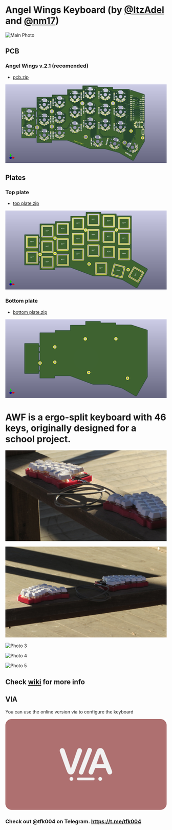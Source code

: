 # Angel Wings Keyboard (by [@ItzAdel](https://github.com/ItzAdel) and [@nm17](https://github.com/nm17))

![Main Photo](https://github.com/ItzAdel/AngelWings-keyboard/blob/main/photos/awf%20(6).jpg)

## PCB

### Angel Wings v.2.1 (recomended)

* [pcb.zip](https://github.com/ItzAdel/AngelWings-keyboard/blob/main/gerbers/pcb.zip?raw=true)

![](photos/pcb.png)

## Plates

### Top plate

* [top plate.zip](https://github.com/ItzAdel/AngelWings-keyboard/blob/main/gerbers/top%20plate.zip?raw=true)

![](https://github.com/ItzAdel/AngelWings-keyboard/blob/main/photos/top%20plate.png)

### Bottom plate

* [bottom plate.zip](https://github.com/ItzAdel/AngelWings-keyboard/blob/main/gerbers/bottom%20plate.zip?raw=true)

![](https://github.com/ItzAdel/AngelWings-keyboard/blob/main/photos/bottom%20plate.png)

# AWF is a ergo-split keyboard with 46 keys, originally designed for a school project.

![Photo 1](https://github.com/ItzAdel/AngelWings-keyboard/blob/main/photos/awf%20(1).JPG)

![Photo 2](https://github.com/ItzAdel/AngelWings-keyboard/blob/main/photos/awf%20(2).JPG)

![Photo 3](https://github.com/ItzAdel/AngelWings-keyboard/blob/main/photos/awf%20(3).JPG)

![Photo 4](https://github.com/ItzAdel/AngelWings-keyboard/blob/main/photos/awf%20(4).JPG)

![Photo 5](https://github.com/ItzAdel/AngelWings-keyboard/blob/main/photos/awf%20(5).JPG)

## Check [wiki](https://github.com/ItzAdel/AngelWings-keyboard/wiki/INFO) for more info

## VIA

You can use the online version via to configure the keyboard

[![video](https://github.com/ItzAdel/AngelWings-keyboard/blob/main/thumb/via.png)](https://youtu.be/KcosSeNAZnk)

### Check out @tfk004 on Telegram. https://t.me/tfk004
